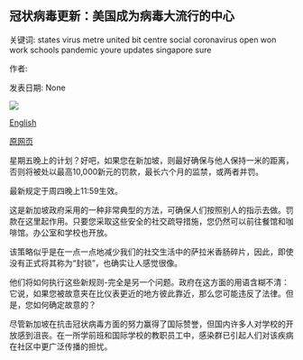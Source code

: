## 冠状病毒更新：美国成为病毒大流行的中心

关键词: states virus metre united bit centre social coronavirus open won work schools pandemic youre updates singapore sure

作者: 

发表日期: None

![](https://m.files.bbci.co.uk/modules/bbc-morph-news-waf-page-meta/4.1.2/bbc_news_logo.png)

[English](Coronavirus%20updates%3A%20United%20States%20becomes%20centre%20of%20virus%20pandemic.md)

[原网页](https://www.bbc.com/news/live/world-52058788)

星期五晚上的计划？好吧，如果您在新加坡，则最好确保与他人保持一米的距离，否则将被处以最高10,000新元的罚款，最长六个月的监禁，或两者并罚。

最新规定于周四晚上11:59生效。

这是新加坡政府采用的一种非常典型的方法，可确保人们按照别人的指示去做。罚款在这里起作用。只要您采取这些安全的社交疏导措施，您仍然可以前往餐馆和咖啡馆。办公室和学校也开放。

该策略似乎是在一点一点地减少我们的社交生活中的萨拉米香肠碎片，因此，即使没有正式将其称为“封锁”，也确实让人感觉很像。

他们将如何执行这些新规则-完全是另一个问题。政府在这方面的用语含糊不清：它说，如果您被故意夹在比仪表更近的地方彼此靠近，那么您可能违反了法律。但是，您如何确定故意的？

尽管新加坡在抗击冠状病毒方面的努力赢得了国际赞誉，但国内许多人对学校的开放感到沮丧。在一所学前班和国际学校的教职员工中，感染群已引起人们对该疾病在社区中更广泛传播的担忧。